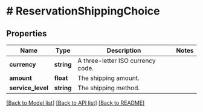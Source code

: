 # # ReservationShippingChoice

## Properties

Name | Type | Description | Notes
------------ | ------------- | ------------- | -------------
**currency** | **string** | A three-letter ISO currency code. |
**amount** | **float** | The shipping amount. |
**service_level** | **string** | The shipping method. |

[[Back to Model list]](../../README.md#models) [[Back to API list]](../../README.md#endpoints) [[Back to README]](../../README.md)
